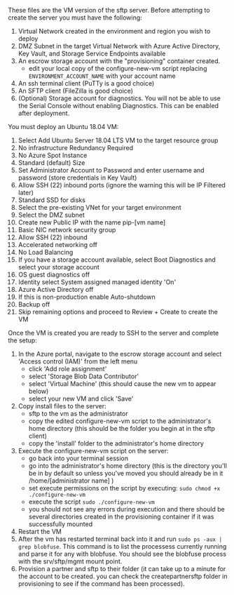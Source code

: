 These files are the VM version of the sftp server.  Before attempting to create the server you must have the following:
1. Virtual Network created in the environment and region you wish to deploy
1. DMZ Subnet in the target Virtual Network with Azure Active Directory, Key Vault, and Storage Service Endpoints available
1. An escrow storage account with the "provisioning" container created.
	* edit your local copy of the configure-new-vm script replacing `ENVIRONMENT_ACCOUNT_NAME` with your account name
1. An ssh terminal client (PuTTy is a good choice)
1. An SFTP client (FileZilla is good choice)
1. (Optional) Storage account for diagnostics.  You will not be able to use the Serial Console without enabling Diagnostics.  This can be enabled after deployment.

You must deploy an Ubuntu 18.04 VM:
1. Select Add Ubuntu Server 18.04 LTS VM to the target resource group
1. No infrastructure Redundancy Required
1. No Azure Spot Instance
1. Standard (default) Size
1. Set Administrator Account to Password and enter username and password (store credentials in Key Vault)
1. Allow SSH (22) inbound ports (ignore the warning this will be IP Filtered later)
1. Standard SSD for disks
1. Select the pre-existing VNet for your target environment
1. Select the DMZ subnet
1. Create new Public IP with the name pip-[vm name] 
1. Basic NIC network security group
1. Allow SSH (22) inbound
1. Accelerated networking off
1. No Load Balancing
1. If you have a storage account available, select Boot Diagnostics and select your storage account
1. OS guest diagnostics off
1. Identity select System assigned managed identity 'On' 
1. Azure Active Directory off
1. If this is non-production enable Auto-shutdown
1. Backup off
1. Skip remaining options and proceed to Review + Create to create the VM


Once the VM is created you are ready to SSH to the server and complete the setup:
1. In the Azure portal, navigate to the escrow storage account and select 'Access control (IAM)' from the left menu
	* click 'Add role assignment'
	* select 'Storage Blob Data Contributor'
	* select 'Virtual Machine' (this should cause the new vm to appear below)
	* select your new VM and click 'Save'
1. Copy install files to the server:
	* sftp to the vm as the administrator
	* copy the edited configure-new-vm script to the administrator's home directory (this should be the folder you begin at in the sftp client)
	* copy the 'install' folder to the administrator's home directory 
1. Execute the configure-new-vm script on the server:
    * go back into your terminal session 
    * go into the administrator's home directory (this is the directory you'll be in by default so unless you've moved you should already be in it /home/[administrator name] )
    * set execute permissions on the script by executing: `sudo chmod +x ./configure-new-vm` 
    * execute the script `sudo ./configure-new-vm`
	* you should not see any errors during execution and there should be several directories created in the provisioning container if it was successfully mounted
1. Restart the VM
1. After the vm has restarted terminal back into it and run `sudo ps -aux | grep blobfuse`. This command is to list the processess currently running and parse it for any with blobfuse.  You should see the blobfuse process with the srv/sftp/mgmt mount point.
1. Provision a partner and sftp to their folder (it can take up to a minute for the account to be created.  you can check the createpartnersftp folder in provisioning to see if the command has been processed).
